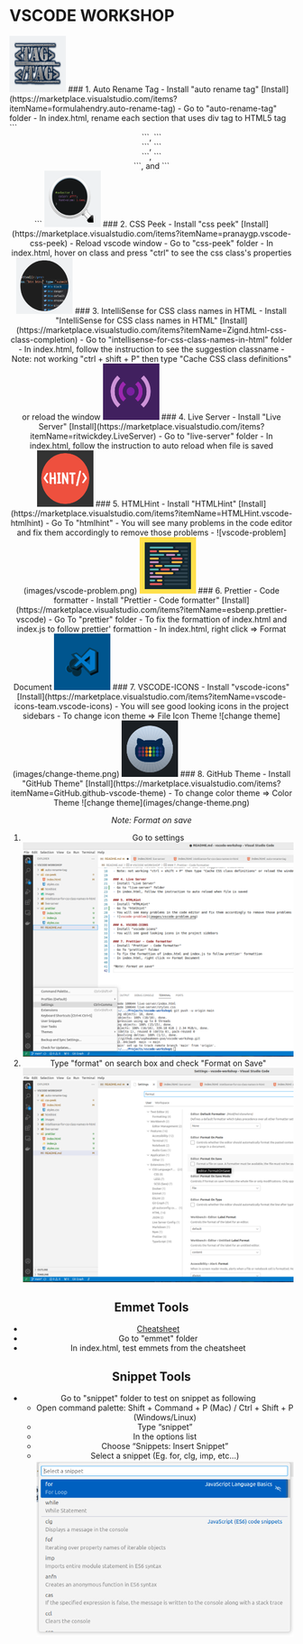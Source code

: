 # VSCODE WORKSHOP

<img src="images/logos/auto-rename-tag.png" alt="logo" width="100" height="100" />
### 1. Auto Rename Tag
- Install "auto rename tag" [Install](https://marketplace.visualstudio.com/items?itemName=formulahendry.auto-rename-tag)
- Go to "auto-rename-tag" folder
- In index.html, rename each section that uses div tag to HTML5 tag ```<header>```, ```<section>```, ```<nav>```, ```<aside>```, and ```<footer>```

<img src="images/logos/css-peek.png" alt="logo" width="100" height="100" />
### 2. CSS Peek
- Install "css peek" [Install](https://marketplace.visualstudio.com/items?itemName=pranaygp.vscode-css-peek)
- Reload vscode window
- Go to "css-peek" folder
- In index.html, hover on class and press "ctrl" to see the css class's properties

<img src="images/logos/intellisense-for-css.png" alt="logo" width="100" height="100" />
### 3. IntelliSense for CSS class names in HTML
- Install "IntelliSense for CSS class names in HTML" [Install](https://marketplace.visualstudio.com/items?itemName=Zignd.html-css-class-completion)
- Go to "intellisense-for-css-class-names-in-html" folder
- In index.html, follow the instruction to see the suggestion classname 
- Note: not working "ctrl + shift + P" then type "Cache CSS class definitions" or reload the window

<img src="images/logos/live-server.png" alt="logo" width="100" height="100" />
### 4. Live Server
- Install "Live Server" [Install](https://marketplace.visualstudio.com/items?itemName=ritwickdey.LiveServer)
- Go to "live-server" folder
- In index.html, follow the instruction to auto reload when file is saved

<img src="images/logos/htmlhint.png" alt="logo" width="100" height="100" />
### 5. HTMLHint
- Install "HTMLHint" [Install](https://marketplace.visualstudio.com/items?itemName=HTMLHint.vscode-htmlhint)
- Go To "htmlhint"
- You will see many problems in the code editor and fix them accordingly to remove those problems
- ![vscode-problem](images/vscode-problem.png)

<img src="images/logos/prettier.png" alt="logo" width="100" height="100" />
### 6. Prettier - Code formatter
- Install "Prettier - Code formatter" [Install](https://marketplace.visualstudio.com/items?itemName=esbenp.prettier-vscode)
- Go To "prettier" folder
- To fix the formattion of index.html and index.js to follow prettier' formattion
- In index.html, right click => Format Document

<img src="images/logos/vscode-icon.png" alt="logo" width="100" height="100" />
### 7. VSCODE-ICONS
- Install "vscode-icons" [Install](https://marketplace.visualstudio.com/items?itemName=vscode-icons-team.vscode-icons)
- You will see good looking icons in the project sidebars
- To change icon theme => File Icon Theme
![change theme](images/change-theme.png)

<img src="images/logos/github-theme.png" alt="logo" width="100" height="100" />
### 8. GitHub Theme
- Install "GitHub Theme" [Install](https://marketplace.visualstudio.com/items?itemName=GitHub.github-vscode-theme)
- To change color theme => Color Theme
![change theme](images/change-theme.png)

*Note: Format on save*
1. Go to settings
![setting](images/go-to-settings.png)
2. Type "format" on search box and check "Format on Save"
![format-on-save](images/check-format-on-save.png)

## Emmet Tools
- [Cheatsheet](https://quickref.me/emmet.html)
- Go to "emmet" folder 
- In index.html, test emmets from the cheatsheet

## Snippet Tools
- Go to "snippet" folder to test on snippet as following
    - Open command palette: Shift + Command + P (Mac) / Ctrl + Shift + P (Windows/Linux)
    - Type “snippet”
    - In the options list
    - Choose “Snippets: Insert Snippet”
    - Select a snippet (Eg. for, clg, imp, etc…)
    ![snippet](images/snippet.png)

